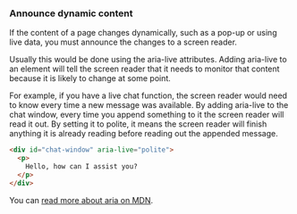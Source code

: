 ### Announce dynamic content

If the content of a page changes dynamically, such as a pop-up or using live data, you must announce the changes to a screen reader.

Usually this would be done using the aria-live attributes. Adding aria-live to an element will tell the screen reader that it needs to monitor that content because it is likely to change at some point.

For example, if you have a live chat function, the screen reader would need to know every time a new message was available. By adding aria-live to the chat window, every time you append something to it the screen reader will read it out. By setting it to polite, it means the screen reader will finish anything it is already reading before reading out the appended message.
```html
<div id="chat-window" aria-live="polite">
  <p>
    Hello, how can I assist you?
  </p>
</div>
```

You can [read more about aria on MDN](https://developer.mozilla.org/en-US/docs/Web/Accessibility/ARIA).
